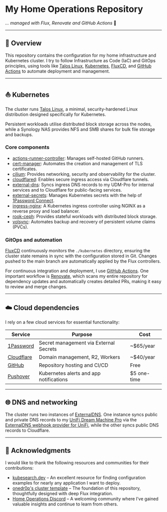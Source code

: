 # My Home Operations Repository

_... managed with Flux, Renovate and GitHub Actions_ 🤖

---

## 📖 Overview

This repository contains the configuration for my home infrastructure and Kubernetes cluster. I try to follow Infrastructure as Code (IaC) and GitOps principles, using tools like [Talos Linux](https://www.talos.dev/), [Kubernetes](https://kubernetes.io/), [FluxCD](https://github.com/fluxcd/flux2), and [GitHub Actions](https://github.com/features/actions) to automate deployment and management.

---

## ⛵ Kubernetes

The cluster runs [Talos Linux](https://www.talos.dev/), a minimal, security-hardened Linux distribution designed specifically for Kubernetes.

Persistent workloads utilise distributed block storage across the nodes, while a Synology NAS provides NFS and SMB shares for bulk file storage and backups.

### Core components

- [actions-runner-controller](https://github.com/actions/actions-runner-controller): Manages self-hosted GitHub runners.
- [cert-manager](https://github.com/cert-manager/cert-manager): Automates the creation and management of TLS certificates.
- [cilium](https://github.com/cilium/cilium): Provides networking, security and observability for the cluster.
- [cloudflared](https://github.com/cloudflare/cloudflared): Enables secure ingress access via Cloudflare tunnels.
- [external-dns](https://github.com/kubernetes-sigs/external-dns): Syncs ingress DNS records to my UDM-Pro for internal services and to Cloudflare for public-facing services.
- [external-secrets](https://github.com/external-secrets/external-secrets): Manages Kubernetes secrets with the help of [1Password Connect](https://github.com/1Password/connect).
- [ingress-nginx](https://github.com/kubernetes/ingress-nginx): A Kubernetes ingress controller using NGINX as a reverse proxy and load balancer.
- [rook-ceph](https://github.com/rook/rook): Provides stateful workloads with distributed block storage.
- [volsync](https://github.com/backube/volsync): Automates backup and recovery of persistent volume claims (PVCs).

### GitOps and automation

[FluxCD](https://github.com/fluxcd/flux2) continuously monitors the `./kubernetes` directory, ensuring the cluster state remains in sync with the configuration stored in Git. Changes pushed to the main branch are automatically applied by the Flux controllers.

For continuous integration and deployment, I use [GitHub Actions](https://github.com/features/actions). One important workflow is [Renovate](https://github.com/renovatebot/renovate), which scans my entire repository for dependency updates and automatically creates detailed PRs, making it easy to review and merge changes.

---

## ☁️ Cloud dependencies

I rely on a few cloud services for essential functionality:

| Service                                   | Purpose                                           | Cost        |
| ----------------------------------------- | ------------------------------------------------- | ----------- |
| [1Password](https://1password.com/)       | Secret management via External Secrets            | ~$65/year   |
| [Cloudflare](https://www.cloudflare.com/) | Domain management, R2, Workers                    | ~$40/year   |
| [GitHub](https://github.com/)             | Repository hosting and CI/CD                      | Free        |
| [Pushover](https://pushover.net/)         | Kubernetes alerts and app notifications           | $5 one-time |

---

## 🌐 DNS and networking

The cluster runs two instances of [ExternalDNS](https://github.com/kubernetes-sigs/external-dns). One instance syncs public and private DNS records to my [UniFi Dream Machine Pro](https://store.ui.com/us/en/category/cloud-gateways-large-scale/products/udm-pro) via the [ExternalDNS webhook provider for UniFi](https://github.com/kashalls/external-dns-unifi-webhook), while the other syncs public DNS records to Cloudflare.

---

## 🤝 Acknowledgments

I would like to thank the following resources and communities for their contributions:

- [kubesearch.dev](https://kubesearch.dev/) – An excellent resource for finding configuration examples for nearly any application I want to deploy.
- [onedr0p's cluster template](https://github.com/onedr0p/cluster-template) – The foundation of this repository, thoughtfully designed with deep Flux integration.
- [Home Operations Discord](https://discord.gg/home-operations) – A welcoming community where I’ve gained valuable insights and continue to learn from others.
